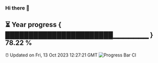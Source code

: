 ### Hi there 👋
⏳ Year progress { ███████████████████████▁▁▁▁▁▁▁ } 78.22 %
---
⏰ Updated on Fri, 13 Oct 2023 12:27:21 GMT
![Progress Bar CI](https://github.com/liununu/liununu/workflows/Progress%20Bar%20CI/badge.svg)
